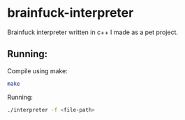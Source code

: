 # brainfuck-interpreter
Brainfuck interpreter written in c++ I made as a pet project.

## Running:
Compile using make:
```sh
make
```

Running:
```sh
./interpreter -f <file-path>
```

